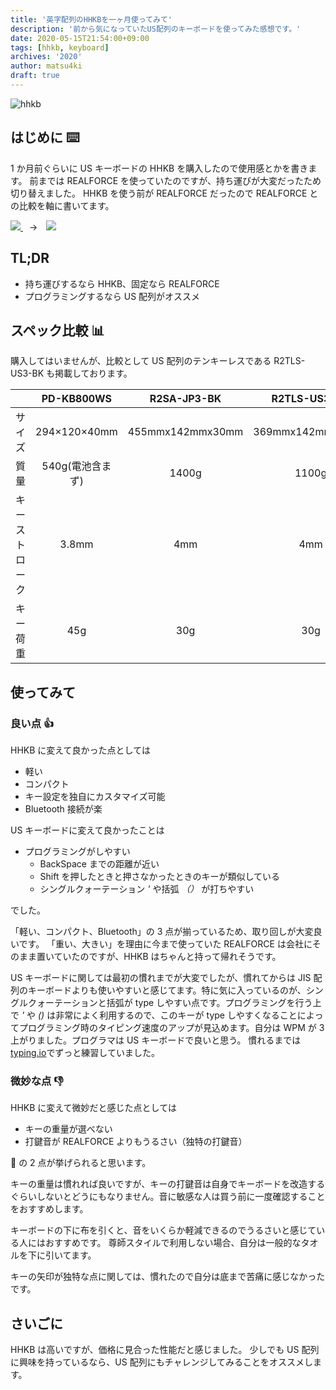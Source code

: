 ```yaml
---
title: '英字配列のHHKBを一ヶ月使ってみて'
description: '前から気になっていたUS配列のキーボードを使ってみた感想です。'
date: 2020-05-15T21:54:00+09:00
tags: [hhkb, keyboard]
archives: '2020'
author: matsu4ki
draft: true
---
```


![hhkb](/post/keyboard/img/hhkb.png)

## はじめに ⌨️

1 か月前ぐらいに US キーボードの HHKB を購入したので使用感とかを書きます。
前までは REALFORCE を使っていたのですが、持ち運びが大変だったため切り替えました。
HHKB を使う前が REALFORCE だったので REALFORCE との比較を軸に書いてます。

<div class="is-flex">
  <a href="https://www.amazon.co.jp/gp/product/B077QH54KX/ref=as_li_ss_il?ie=UTF8&psc=1&linkCode=li3&tag=&linkId=7315fb5e1c3a0da53c5998f845b5fe4e&language=ja_JP" rel="noopener" target="_blank">
    <img border="0" src="//ws-fe.amazon-adsystem.com/widgets/q?_encoding=UTF8&ASIN=B077QH54KX&Format=_SL250_&ID=AsinImage&MarketPlace=JP&ServiceVersion=20070822&WS=1&tag=&language=ja_JP">
  </a>
  <span style="margin: 0px 10px" class="is-size-1">→</span>
  <a href="https://www.amazon.co.jp/gp/product/B082TQK2SB/ref=as_li_ss_il?ie=UTF8&psc=1&linkCode=li2&tag=matsu4ki-22&linkId=fde61893184db9a874770196f9b352d5&language=ja_JP" rel="noopener" target="_blank">
    <img border="0" src="//ws-fe.amazon-adsystem.com/widgets/q?_encoding=UTF8&ASIN=B082TQK2SB&Format=_SL160_&ID=AsinImage&MarketPlace=JP&ServiceVersion=20070822&WS=1&tag=matsu4ki-22&language=ja_JP" >
  </a>
</div>

## TL;DR

- 持ち運びするなら HHKB、固定なら REALFORCE
- プログラミングするなら US 配列がオススメ

## スペック比較 📊

購入してはいませんが、比較として US 配列のテンキーレスである R2TLS-US3-BK も掲載しております。

|                |    PD-KB800WS    |   R2SA-JP3-BK    |   R2TLS-US3-BK   |
| :------------: | :--------------: | :--------------: | :--------------: |
|     サイズ     |   294×120×40mm   | 455mmx142mmx30mm | 369mmx142mmx30mm |
|      質量      | 540g(電池含まず) |      1400g       |      1100g       |
| キーストローク |      3.8mm       |       4mm        |       4mm        |
|    キー荷重    |       45g        |       30g        |       30g        |

## 使ってみて

### 良い点 👍

HHKB に変えて良かった点としては

- 軽い
- コンパクト
- キー設定を独自にカスタマイズ可能
- Bluetooth 接続が楽

US キーボードに変えて良かったことは

- プログラミングがしやすい
  - BackSpace までの距離が近い
  - Shift を押したときと押さなかったときのキーが類似している
  - シングルクォーテーション _'_ や括弧 _（）_ が打ちやすい

でした。

「軽い、コンパクト、Bluetooth」の 3 点が揃っているため、取り回しが大変良いです。
「重い、大きい」を理由に今まで使っていた REALFORCE は会社にそのまま置いていたのですが、HHKB はちゃんと持って帰れそうです。

US キーボードに関しては最初の慣れまでが大変でしたが、慣れてからは JIS 配列のキーボードよりも使いやすいと感じてます。特に気に入っているのが、シングルクォーテーションと括弧が type しやすい点です。プログラミングを行う上で _'_ や _()_ は非常によく利用するので、このキーが type しやすくなることによってプログラミング時のタイピング速度のアップが見込めます。自分は WPM が 3 上がりました。プログラマは US キーボードで良いと思う。
慣れるまでは[typing.io](https://typing.io)でずっと練習していました。

### 微妙な点 👎

HHKB に変えて微妙だと感じた点としては

- キーの重量が選べない
- 打鍵音が REALFORCE よりもうるさい（独特の打鍵音）

 の 2 点が挙げられると思います。

キーの重量は慣れれば良いですが、キーの打鍵音は自身でキーボードを改造するぐらいしないとどうにもなりません。音に敏感な人は買う前に一度確認することをおすすめします。

キーボードの下に布を引くと、音をいくらか軽減できるのでうるさいと感じている人にはおすすめです。
尊師スタイルで利用しない場合、自分は一般的なタオルを下に引いてます。

キーの矢印が独特な点に関しては、慣れたので自分は底まで苦痛に感じなかったです。

## さいごに

HHKB は高いですが、価格に見合った性能だと感じました。
少しでも US 配列に興味を持っているなら、US 配列にもチャレンジしてみることをオススメします。
